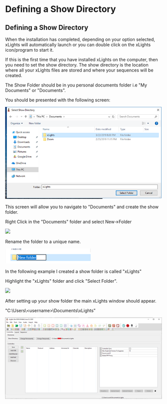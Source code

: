 # Defining a Show Directory

## **Defining a Show Directory**

When the installation has completed, depending on your option selected, xLights will automatically launch or you can double click on the xLights icon/program to start it.

If this is the first time that you have installed xLights on the computer, then you need to set the show directory. The show directory is the location where all your xLights files are stored and where your sequences will be created.

The Show Folder should be in you personal documents folder i.e "My Documents" or "Documents".&#x20;

You should be presented with the following screen:

![Select Show Directory Dialog](<../../.gitbook/assets/image (436) (1).png>)

This screen will allow you to navigate to "Documents" and create the show folder.

Right Click in the "Documents" folder and select New->Folder

![](../../.gitbook/assets/2020-08-12\_15h17\_00.png)

Rename the folder to a unique name.

![](<../../.gitbook/assets/image (697).png>)

In the following example I created a show folder is called "xLights"

Highlight the "xLights" folder and click "Select Folder".

![](../../.gitbook/assets/2020-08-12\_15h06\_31.png)

After setting up your show folder the main xLights window should appear.

"C:\Users\\\<username>\Documents\xLights"

![](<../../.gitbook/assets/image (635).png>)


